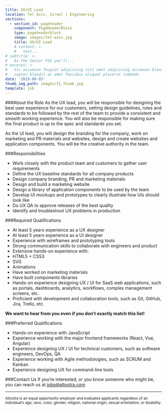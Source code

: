 ```yaml
---
title: UX/UI Lead
location: Tel Aviv, Israel | Engineering
sections:
  - section_id: pageheader
    component: PageHeaderBlock
    type: pageheaderblock
    image: images/tel-aviv.jpg
    title: UX/UI Lead
    # content: >-
    #   text...
# subtitle: >-
#   As the Senior FSE you'll...
# excerpt: >-
#   Vis accumsan feugiat adipiscing nisl amet adipiscing accumsan blandit accumsan
#   sapien blandit ac amet faucibus aliquet placerat commodo.
date: '2019-08-03'
thumb_img_path: images/11_thumb.jpg
template: job
---
```


###About the Role
As the UX lead, you will be responsible for designing the best user experience for our customers, setting design guidelines, rules and standards to be followed by the rest of the team to provide a consistent and smooth working experience. You will also be responsible for making sure the final product is up to the spec and standards you set.

As the UI lead, you will design the branding for the company, work on marketing and PR materials and websites, design and create websites and application components. You will be the creative authority in the team.

###Responsibilities
- Work closely with the product team and customers to gather user requirements
- Define the UX baseline standards for all company products
- Design company branding, PR and marketing materials
- Design and build a marketing website
- Design a library of application components to be used by the team
- Develop UI mockups and prototypes to clearly illustrate how UIs should look like
- Do UX QA to approve releases of the best quality
- Identify and troubleshoot UX problems in production

###Required Qualifications
- At least 5 years experience as a UX designer
- At least 5 years experience as a UI designer
- Experience with wireframes and prototyping tools
- Strong communication skills to collaborate with engineers and product
- Extensive hands-on experience with:
- HTML5 + CSS3
- SVG
- Animations
- Have worked on marketing materials
- Have built components libraries
- Hands-on experience designing UX / UI for SaaS web applications, such as portals, dashboards, analytics, workflows, complex management screens, etc.
- Proficient with development and collaboration tools, such as Git, GitHub, Jira, Trello, etc.

**We want to hear from you even if you don’t exactly match this list!**

###Preferred Qualifications
- Hands-on experience with JavaScript
- Experience working with the major frontend frameworks (React, Vue, Angular)
- Experience designing UX / UI for technical customers, such as software engineers, DevOps, QA
- Experience working with Agile methodologies, such as SCRUM and Kanban
- Experience designing UX for command-line tools

###Contact Us
If you’re interested, or you know someone who might be, you can reach us at [jobs@altostra.com](mailto:jobs@altostra.com)

---

<sub>Altostra is an equal opportunity employer and evaluates applicants regardless of an individual’s age, race, color, gender, religion, national origin, sexual orientation, or disability.</sub>
